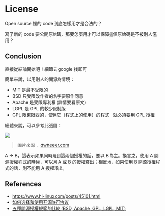 # License

Open source 裡的 code 到底怎樣用才是合法的？

寫了新的 code 要公開原始碼，那要怎麼用才可以保障這個原始碼是不被別人濫用？

## Conclusion

直接從結論開始吧！細節去 google 找即可

簡單來說，以用別人的開源為情境：

* MIT 是最不受限的
* BSD 只受限改作者的名字要原作同意
* Apache 是受限專利權 (詳情要看原文)
* LGPL 是 GPL 的較少限制版
* GPL 限東限西的，使用它（程式上的使用）的程式，就必須要用 GPL 授權

總體來說，可以參考此張圖：

![](https://www.dwheeler.com/essays/floss-license-slide-image.png)

> 圖片來源： [dwheeler.com](https://www.dwheeler.com/essays/floss-license-slide.html)

A -> B，這表示如果同時用到這兩個授權的話，要以 B 為主。換言之，使用 A 開源授權程式的時候，可以用 A 或 B 的授權釋出；相反地，如果使用 B 開源授權程式的話，則不能用 A 授權釋出。

## References

* https://www.hi-linux.com/posts/45101.html
* [如何选择和使用开源许可协议](http://eleveneat.com/2015/12/15/License/)
* [五種開源授權規範的比較 (BSD, Apache, GPL, LGPL, MIT)](http://inspiregate.com/internet/trends/74-comparison-of-five-kinds-of-standard-open-source-license-bsd-apache-gpl-lgpl-mit.html)
